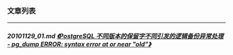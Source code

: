 ### 文章列表  
----  
##### 20101129_01.md   [《PostgreSQL 不同版本的保留字不同引发的逻辑备份异常处理 - pg_dump ERROR: syntax error at or near "old"》](20101129_01.md)  
